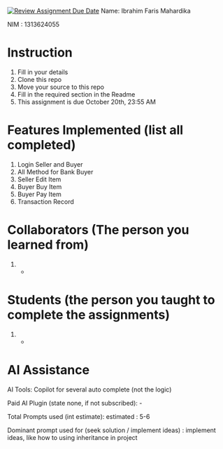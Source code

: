 [![Review Assignment Due Date](https://classroom.github.com/assets/deadline-readme-button-22041afd0340ce965d47ae6ef1cefeee28c7c493a6346c4f15d667ab976d596c.svg)](https://classroom.github.com/a/SCVt0OYF)
Name: Ibrahim Faris Mahardika

NIM : 1313624055

# Instruction
1. Fill in your details
2. Clone this repo
3. Move your source to this repo
4. Fill in the required section in the Readme
5. This assignment is due October 20th, 23:55 AM

# Features Implemented (list all completed)
1. Login Seller and Buyer
2. All Method for Bank Buyer
3. Seller Edit Item
4. Buyer Buy Item
5. Buyer Pay Item
6. Transaction Record


# Collaborators (The person you learned from)
1. -

# Students (the person you taught to complete the assignments)
1. -

# AI Assistance
AI Tools: Copilot for several auto complete (not the logic) 

Paid AI Plugin (state none, if not subscribed): -

Total Prompts used (int estimate): estimated : 5-6

Dominant prompt used for (seek solution / implement ideas) : implement ideas, like how to using inheritance in project
